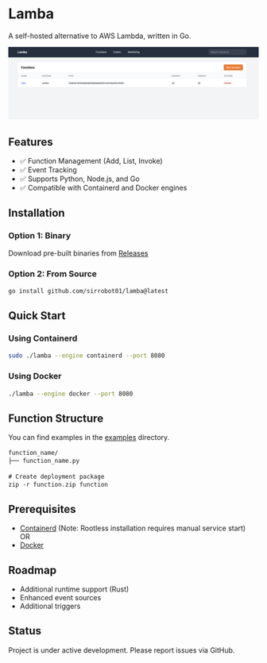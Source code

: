 # Lamba

A self-hosted alternative to AWS Lambda, written in Go.

![Home](docs/images/home.png)

## Features

- ✅ Function Management (Add, List, Invoke)
- ✅ Event Tracking
- ✅ Supports Python, Node.js, and Go
- ✅ Compatible with Containerd and Docker engines

## Installation

### Option 1: Binary
Download pre-built binaries from [Releases](https://github.com/sirrobot01/lamba/releases/)

### Option 2: From Source
```bash
go install github.com/sirrobot01/lamba@latest
```

## Quick Start

### Using Containerd
```bash
sudo ./lamba --engine containerd --port 8080
```

### Using Docker
```bash
./lamba --engine docker --port 8080
```

## Function Structure
You can find examples in the [examples](examples) directory.
```
function_name/
├── function_name.py

# Create deployment package
zip -r function.zip function
```

## Prerequisites
- [Containerd](https://containerd.io/) (Note: Rootless installation requires manual service start)
  <br>OR
- [Docker](https://www.docker.com/)

## Roadmap
- Additional runtime support (Rust)
- Enhanced event sources
- Additional triggers

## Status
Project is under active development. Please report issues via GitHub.
